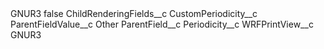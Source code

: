 <?xml version="1.0" encoding="UTF-8"?>
<CustomMetadata xmlns="http://soap.sforce.com/2006/04/metadata" xmlns:xsi="http://www.w3.org/2001/XMLSchema-instance" xmlns:xsd="http://www.w3.org/2001/XMLSchema">
    <label>GNUR3</label>
    <protected>false</protected>
    <values>
        <field>ChildRenderingFields__c</field>
        <value xsi:type="xsd:string">CustomPeriodicity__c</value>
    </values>
    <values>
        <field>ParentFieldValue__c</field>
        <value xsi:type="xsd:string">Other</value>
    </values>
    <values>
        <field>ParentField__c</field>
        <value xsi:type="xsd:string">Periodicity__c</value>
    </values>
    <values>
        <field>WRFPrintView__c</field>
        <value xsi:type="xsd:string">GNUR3</value>
    </values>
</CustomMetadata>
